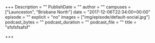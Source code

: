 +++
Description = ""
PublishDate = ""
author = ""
campuses = ["Launceston", "Brisbane North"]
date = "2017-12-06T22:34:00+00:00"
episode = ""
explicit = "no"
images = ["img/episode/default-social.jpg"]
podcast_bytes = ""
podcast_duration = ""
podcast_file = ""
title = "sfsfsfsafsf"

+++
